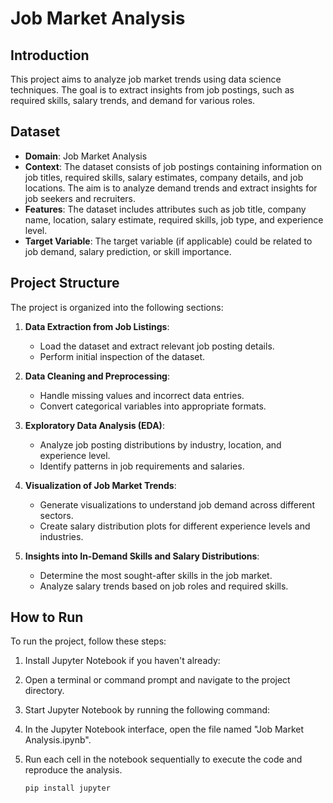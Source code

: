 # Job Market Analysis

## Introduction

This project aims to analyze job market trends using data science techniques. The goal is to extract insights from job postings, such as required skills, salary trends, and demand for various roles.

## Dataset

- **Domain**: Job Market Analysis  
- **Context**: The dataset consists of job postings containing information on job titles, required skills, salary estimates, company details, and job locations. The aim is to analyze demand trends and extract insights for job seekers and recruiters.  
- **Features**: The dataset includes attributes such as job title, company name, location, salary estimate, required skills, job type, and experience level.  
- **Target Variable**: The target variable (if applicable) could be related to job demand, salary prediction, or skill importance.  

## Project Structure

The project is organized into the following sections:

1. **Data Extraction from Job Listings**:  
   - Load the dataset and extract relevant job posting details.  
   - Perform initial inspection of the dataset.  

2. **Data Cleaning and Preprocessing**:  
   - Handle missing values and incorrect data entries.  
   - Convert categorical variables into appropriate formats.  

3. **Exploratory Data Analysis (EDA)**:  
   - Analyze job posting distributions by industry, location, and experience level.  
   - Identify patterns in job requirements and salaries.  

4. **Visualization of Job Market Trends**:  
   - Generate visualizations to understand job demand across different sectors.  
   - Create salary distribution plots for different experience levels and industries.  

5. **Insights into In-Demand Skills and Salary Distributions**:  
   - Determine the most sought-after skills in the job market.  
   - Analyze salary trends based on job roles and required skills.  

## How to Run

To run the project, follow these steps:

1. Install Jupyter Notebook if you haven't already:

2. Open a terminal or command prompt and navigate to the project directory.

3. Start Jupyter Notebook by running the following command:

4. In the Jupyter Notebook interface, open the file named "Job Market Analysis.ipynb".

5. Run each cell in the notebook sequentially to execute the code and reproduce the analysis.


   ```sh
   pip install jupyter
